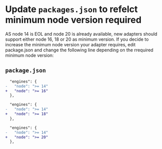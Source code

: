 # Update `packages.json` to refelct minimum node version required

AS node 14 is EOL and node 20 is already available, new adapters should support either node 16, 18 or 20 as minimum version.
If you decide to increase the minimum node version your adapter requires, edit package.json and change the following line depending on the rrequired minimum node version:

## `package.json`

```diff
  "engines": {
-   "node": ">= 14"
+   "node": ">= 16"
  },
```

```diff
  "engines": {
-   "node": ">= 14"
+   "node": ">= 18"
  },
```

```diff
  "engines": {
-   "node": ">= 14"
+   "node": ">= 20"
  },
```
